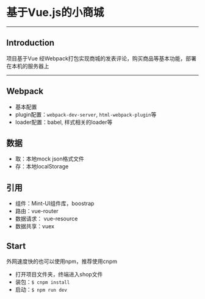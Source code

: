 # 基于Vue.js的小商城
---

## Introduction
项目基于Vue 经Webpack打包实现商城的发表评论，购买商品等基本功能，部署在本机的服务器上

---
## Webpack
- 基本配置 
- plugin配置：`webpack-dev-server`, `html-webpack-plugin`等
- loader配置：babel, 样式相关的loader等

## 数据
- 取：本地mock json格式文件
- 存：本地localStorage

## 引用
- 组件：Mint-UI组件库，boostrap
- 路由：vue-router
- 数据请求： vue-resource
- 数据共享：vuex

## Start
外网速度快的也可以使用npm，推荐使用cnpm
- 打开项目文件夹，终端进入shop文件
- 装包：`$ cnpm install`
- 启动：`$ npm run dev`
